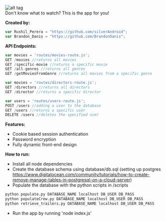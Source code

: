 ![alt tag](http://i.imgur.com/sQYa4Up.png)
</br>
Don't know what to watch? This is the app for you!

<strong>Created by:</strong>
```javascript
var Rushil_Perera = "https://github.com/silverAndroid";
var Brandon_Danis = "https://github.com/BrandonDanis";
```

<strong>API Endpoints:</strong>

```javascript
var movies = 'routes/movies-route.js';
GET /movies //returns all movies  
GET /specific-movie //returns a specific movie 
GET /all-genres //returns all genres  
GET /getMoviesFromGenre //returns all movies from a specific genre

var movies = 'routes/directors-route.js';
GET /directors //returns all directors
GET /director //returns a specific director

var users = 'routes/users-route.js';
POST /users //adding a user to the database
GET /users //returns a specific user
DELETE /users //deletes the specified user
```

<strong>Features:</strong>

- Cookie based session authentication
- Password encryption
- Fully dynamic front-end design

<strong>How to run:</strong>

* Install all node dependencies
* Create the database schema using database/db.sql (setting up postgres https://www.digitalocean.com/community/tutorials/how-to-create-remove-manage-tables-in-postgresql-on-a-cloud-server)
* Populate the database with the python scripts in /scripts
```python
python populate.py DATABASE_NAME localhost DB_USER DB_PASS
python populateCrew.py DATABASE_NAME localhost DB_USER DB_PASS
python retrieve_trailers.py DATABASE_NAME localhost DB_USER DB_PASS
```
* Run the app by running 'node index.js'

